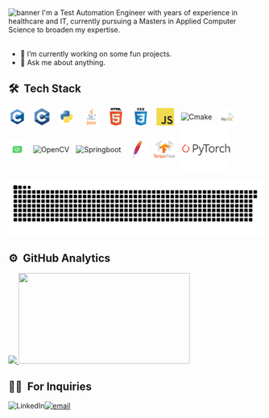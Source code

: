 <img alt="banner" src="https://github.com/user-attachments/assets/ecbe7b0b-d152-4e39-b0c6-c36e0d83871a">
I'm a Test Automation Engineer with years of experience in healthcare and IT, currently pursuing a Masters in Applied Computer Science to broaden my expertise.
</br>
</br>

- 🔭 I’m currently working on some fun projects.
- 💬 Ask me about anything.

## 🛠 &nbsp;Tech Stack
<div>
  <img align="center" alt="C" width="35px" src="https://raw.githubusercontent.com/github/explore/f3e22f0dca2be955676bc70d6214b95b13354ee8/topics/c/c.png" style="padding-right:10px;" />
  <img align="center" alt="Cplusplus" width="35px" src="https://raw.githubusercontent.com/github/explore/180320cffc25f4ed1bbdfd33d4db3a66eeeeb358/topics/cpp/cpp.png" style="padding-right:10px;" />
  <img align="center" alt="Python" width="35px" src="https://raw.githubusercontent.com/github/explore/80688e429a7d4ef2fca1e82350fe8e3517d3494d/topics/python/python.png" style="padding-right:10px;" />
  <img align="center" alt="Java" width="35px" src="https://raw.githubusercontent.com/github/explore/5b3600551e122a3277c2c5368af2ad5725ffa9a1/topics/java/java.png" style="padding-right:10px;" />
  <img align="center" alt="HTML" width="35px" src="https://raw.githubusercontent.com/github/explore/80688e429a7d4ef2fca1e82350fe8e3517d3494d/topics/html/html.png" style="padding-right:10px;"/>   
  <img align="center" alt="HTML" width="35px" src="https://raw.githubusercontent.com/github/explore/80688e429a7d4ef2fca1e82350fe8e3517d3494d/topics/css/css.png" style="padding-right:10px;"/>
  <img align="center" alt="Javascript" width="35px" src="https://raw.githubusercontent.com/voodootikigod/logo.js/master/js.png" style="padding-right:10px;"/>   
  <img align="center" alt="Cmake" width="35px" src="https://upload.wikimedia.org/wikipedia/commons/thumb/1/13/Cmake.svg/600px-Cmake.svg.png?20110417205825" style="padding-right:10px;" />
  <img align="center" alt="Mysql" width="35px" src="https://raw.githubusercontent.com/github/explore/80688e429a7d4ef2fca1e82350fe8e3517d3494d/topics/mysql/mysql.png" style="padding-right:10px;" />
  <img align="center" alt="Qt5" width="35px" src="https://raw.githubusercontent.com/github/explore/80688e429a7d4ef2fca1e82350fe8e3517d3494d/topics/qt/qt.png" style="padding-right:10px;" />
  <img align="center" alt="OpenCV" width="35px" src="https://opencv.org/wp-content/uploads/2020/07/OpenCV_logo_black-2.png" style="padding-right:10px;" />
  <img align="center" alt="Springboot" width="65px" src="https://user-images.githubusercontent.com/33158051/103466606-760a4000-4d14-11eb-9941-2f3d00371471.png" style="padding-right:10px;" />
  <img align="center" alt="Maven" width="35px" src="https://raw.githubusercontent.com/github/explore/80688e429a7d4ef2fca1e82350fe8e3517d3494d/topics/maven/maven.png" style="padding-right:10px;" />
  <img align="center" alt="Tensorflow" width="45px" src="https://raw.githubusercontent.com/github/explore/80688e429a7d4ef2fca1e82350fe8e3517d3494d/topics/tensorflow/tensorflow.png" style="padding-right:10px;" />
  <img align="center" alt="PyTorch" width="95px" src="https://raw.githubusercontent.com/github/explore/224672533a7f836ad6bf142e4dee61217cfc100e/topics/pytorch/pytorch.png" style="padding-right:10px;" />
</div>

![snake gif](https://github.com/Rodelph/rodelph/blob/output/github-snake-dark.svg)

## ⚙️ &nbsp;GitHub Analytics

<p align="left">
<a href="https://github.com/Rodelph">
  <img height="180em" src="https://github-readme-stats-eight-theta.vercel.app/api?username=rodelph&show_icons=true&theme=algolia&include_all_commits=true&count_private=true"/>
  <img height="180em" width="340em" src="https://github-readme-stats-eight-theta.vercel.app/api/top-langs/?username=rodelph&layout=compact&langs_count=8&theme=algolia"/>
</a>
</p>

## 🤝🏻 &nbsp;For Inquiries

<div class="social-badges">
<a href="https://www.linkedin.com/in/amine-naqi-aa898724b/" target="_blank">
  <img align="left" alt="LinkedIn" src="https://img.shields.io/badge/LinkedIn-0077B5?style=for-the-badge&logo=linkedin&logoColor=white" />
</a>

<a href="mailto:inquiries@aminenaqi.org" target="_blank">
  <img alt="email" src="https://img.shields.io/badge/Email-053766?style=for-the-badge&logo=gmail&labelColor=balck">
</a>
</div>

